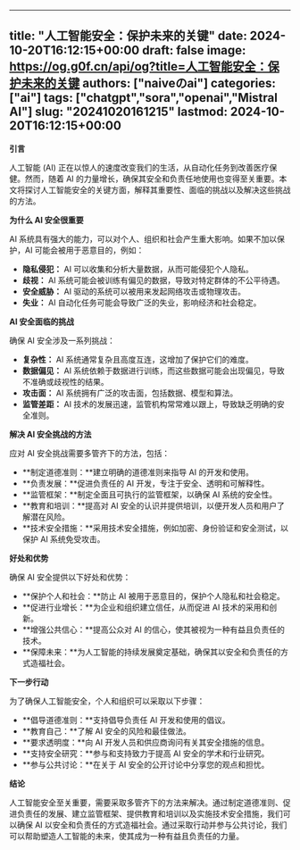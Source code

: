 
---
title: "人工智能安全：保护未来的关键"
date: 2024-10-20T16:12:15+00:00
draft: false
image: https://og.g0f.cn/api/og?title=人工智能安全：保护未来的关键
authors: ["naiveのai"]
categories: ["ai"]
tags: ["chatgpt","sora","openai","Mistral AI"]
slug: "20241020161215"
lastmod: 2024-10-20T16:12:15+00:00
---
**引言**

人工智能 (AI) 正在以惊人的速度改变我们的生活，从自动化任务到改善医疗保健。然而，随着 AI 的力量增长，确保其安全和负责任地使用也变得至关重要。本文将探讨人工智能安全的关键方面，解释其重要性、面临的挑战以及解决这些挑战的方法。

**为什么 AI 安全很重要**

AI 系统具有强大的能力，可以对个人、组织和社会产生重大影响。如果不加以保护，AI 可能会被用于恶意目的，例如：

* **隐私侵犯：** AI 可以收集和分析大量数据，从而可能侵犯个人隐私。
* **歧视：** AI 系统可能会被训练有偏见的数据，导致对特定群体的不公平待遇。
* **安全威胁：** AI 驱动的系统可以被用来发起网络攻击或物理攻击。
* **失业：** AI 自动化任务可能会导致广泛的失业，影响经济和社会稳定。

**AI 安全面临的挑战**

确保 AI 安全涉及一系列挑战：

* **复杂性：** AI 系统通常复杂且高度互连，这增加了保护它们的难度。
* **数据偏见：** AI 系统依赖于数据进行训练，而这些数据可能会出现偏见，导致不准确或歧视性的结果。
* **攻击面：** AI 系统拥有广泛的攻击面，包括数据、模型和算法。
* **监管差距：** AI 技术的发展迅速，监管机构常常难以跟上，导致缺乏明确的安全准则。

**解决 AI 安全挑战的方法**

应对 AI 安全挑战需要多管齐下的方法，包括：

* **制定道德准则：**建立明确的道德准则来指导 AI 的开发和使用。
* **负责发展：**促进负责任的 AI 开发，专注于安全、透明和可解释性。
* **监管框架：**制定全面且可执行的监管框架，以确保 AI 系统的安全性。
* **教育和培训：**提高对 AI 安全的认识并提供培训，以便开发人员和用户了解潜在风险。
* **技术安全措施：**采用技术安全措施，例如加密、身份验证和安全测试，以保护 AI 系统免受攻击。

**好处和优势**

确保 AI 安全提供以下好处和优势：

* **保护个人和社会：**防止 AI 被用于恶意目的，保护个人隐私和社会稳定。
* **促进行业增长：**为企业和组织建立信任，从而促进 AI 技术的采用和创新。
* **增强公共信心：**提高公众对 AI 的信心，使其被视为一种有益且负责任的技术。
* **保障未来：**为人工智能的持续发展奠定基础，确保其以安全和负责任的方式造福社会。

**下一步行动**

为了确保人工智能安全，个人和组织可以采取以下步骤：

* **倡导道德准则：**支持倡导负责任 AI 开发和使用的倡议。
* **教育自己：**了解 AI 安全的风险和最佳做法。
* **要求透明度：**向 AI 开发人员和供应商询问有关其安全措施的信息。
* **支持安全研究：**参与和支持致力于提高 AI 安全的学术和行业研究。
* **参与公共讨论：**在关于 AI 安全的公开讨论中分享您的观点和担忧。

**结论**

人工智能安全至关重要，需要采取多管齐下的方法来解决。通过制定道德准则、促进负责任的发展、建立监管框架、提供教育和培训以及实施技术安全措施，我们可以确保 AI 以安全和负责任的方式造福社会。通过采取行动并参与公共讨论，我们可以帮助塑造人工智能的未来，使其成为一种有益且负责任的力量。